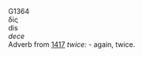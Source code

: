 <body>
  <p>G1364<br>  δίς  <br> dis  <br><i>dece </i><br>Adverb from <a href="g1417.htm">1417</a>  <i>twice:</i> - again, twice.<br></p>
 </body>